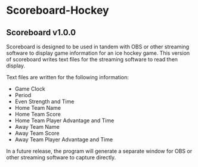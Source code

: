 ﻿# Scoreboard-Hockey

## Scoreboard v1.0.0

Scoreboard is designed to be used in tandem with OBS or other streaming software to display game information for an ice hockey game. This version of scoreboard writes text files for the streaming software to read then display.

Text files are written for the following information:
- Game Clock
- Period
- Even Strength and Time
- Home Team Name
- Home Team Score
- Home Team Player Advantage and Time
- Away Team Name
- Away Team Score
- Away Team Player Advantage and Time

In a future release, the program will generate a separate window for OBS or other streaming software to capture directly.
